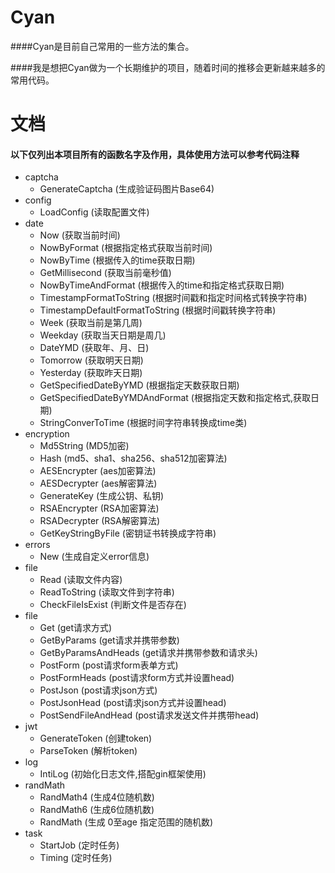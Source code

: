 # Cyan

####Cyan是目前自己常用的一些方法的集合。

####我是想把Cyan做为一个长期维护的项目，随着时间的推移会更新越来越多的常用代码。

# 文档
#### 以下仅列出本项目所有的函数名字及作用，具体使用方法可以参考代码注释
+ captcha
    + GenerateCaptcha   (生成验证码图片Base64)
+ config
    + LoadConfig    (读取配置文件)
+ date
    * Now (获取当前时间)
    * NowByFormat (根据指定格式获取当前时间)
    * NowByTime (根据传入的time获取日期)
    * GetMillisecond (获取当前毫秒值)
    * NowByTimeAndFormat (根据传入的time和指定格式获取日期)
    * TimestampFormatToString (根据时间戳和指定时间格式转换字符串)
    * TimestampDefaultFormatToString (根据时间戳转换字符串)
    * Week (获取当前是第几周)
    * Weekday (获取当天日期是周几)
    * DateYMD (获取年、月、日)
    * Tomorrow (获取明天日期)
    * Yesterday (获取昨天日期)
    * GetSpecifiedDateByYMD (根据指定天数获取日期)
    * GetSpecifiedDateByYMDAndFormat (根据指定天数和指定格式,获取日期)
    * StringConverToTime (根据时间字符串转换成time类)
+ encryption
    * Md5String (MD5加密)
    * Hash (md5、sha1、sha256、sha512加密算法)
    * AESEncrypter (aes加密算法)
    * AESDecrypter (aes解密算法)
    * GenerateKey (生成公钥、私钥)
    * RSAEncrypter (RSA加密算法)
    * RSADecrypter (RSA解密算法)
    * GetKeyStringByFile (密钥证书转换成字符串)
+ errors
    * New (生成自定义error信息)
+ file
    * Read (读取文件内容)
    * ReadToString (读取文件到字符串)
    * CheckFileIsExist (判断文件是否存在)
+ file
    * Get (get请求方式)
    * GetByParams (get请求并携带参数)
    * GetByParamsAndHeads (get请求并携带参数和请求头)
    * PostForm (post请求form表单方式)
    * PostFormHeads (post请求form方式并设置head)
    * PostJson (post请求json方式)
    * PostJsonHead (post请求json方式并设置head)
    * PostSendFileAndHead (post请求发送文件并携带head)
+ jwt
    * GenerateToken (创建token)
    * ParseToken (解析token)
+ log
    * IntiLog (初始化日志文件,搭配gin框架使用)
+ randMath
    * RandMath4 (生成4位随机数) 
    * RandMath6 (生成6位随机数) 
    * RandMath (生成 0至age 指定范围的随机数) 
+ task
    * StartJob (定时任务)
    * Timing (定时任务)
